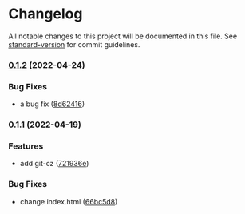 # Changelog

All notable changes to this project will be documented in this file. See [standard-version](https://github.com/conventional-changelog/standard-version) for commit guidelines.

### [0.1.2](https://github.com/chb3906/hello-world/compare/v0.1.1...v0.1.2) (2022-04-24)


### Bug Fixes

* a bug fix ([8d62416](https://github.com/chb3906/hello-world/commit/8d62416ab2ace915f6ddde9697bfcf9af1509a12))

### 0.1.1 (2022-04-19)


### Features

* add git-cz ([721936e](https://github.com/chb3906/hello-world/commit/721936eee13a366ca29e1b97620a69a6e5a53b78))


### Bug Fixes

* change index.html ([66bc5d8](https://github.com/chb3906/hello-world/commit/66bc5d849eaba919b8b3abf1359314779f90c56c))
